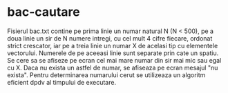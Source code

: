 # bac-cautare
Fisierul bac.txt contine pe prima linie un numar natural N (N < 500), pe a doua linie un sir de N numere intregi, cu cel mult 4 cifre fiecare, ordonat strict crescator, iar pe a treia linie un numar X de acelasi tip cu elementele vectorului. Numerele de pe aceeasi linie sunt separate prin cate un spatiu. Se cere sa se afiseze pe ecran cel mai mare numar din sir mai mic sau egal cu X. Daca nu exista un astfel de numar, se afiseaza pe ecran mesajul "nu exista". Pentru determinarea numarului cerut se utilizeaza un algoritm eficient dpdv al timpului de executare.
